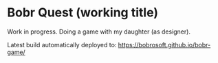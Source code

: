 # Bobr Quest (working title)

Work in progress. Doing a game with my daughter (as designer).

Latest build automatically deployed to: https://bobrosoft.github.io/bobr-game/